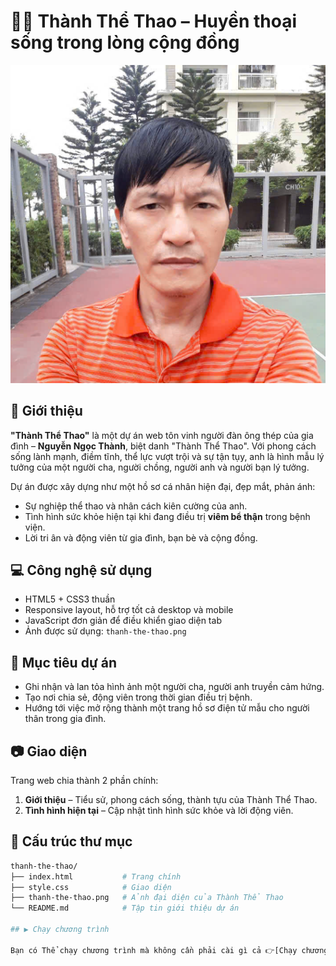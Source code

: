 # 🏃‍♂️ Thành Thể Thao – Huyền thoại sống trong lòng cộng đồng

![Thành Thể Thao](./thanh-the-thao.png)

## 📌 Giới thiệu

**"Thành Thể Thao"** là một dự án web tôn vinh người đàn ông thép của gia đình – **Nguyễn Ngọc Thành**, biệt danh "Thành Thể Thao". Với phong cách sống lành mạnh, điềm tĩnh, thể lực vượt trội và sự tận tụy, anh là hình mẫu lý tưởng của một người cha, người chồng, người anh và người bạn lý tưởng.

Dự án được xây dựng như một hồ sơ cá nhân hiện đại, đẹp mắt, phản ánh:
- Sự nghiệp thể thao và nhân cách kiên cường của anh.
- Tình hình sức khỏe hiện tại khi đang điều trị **viêm bể thận** trong bệnh viện.
- Lời tri ân và động viên từ gia đình, bạn bè và cộng đồng.

## 💻 Công nghệ sử dụng

- HTML5 + CSS3 thuần
- Responsive layout, hỗ trợ tốt cả desktop và mobile
- JavaScript đơn giản để điều khiển giao diện tab
- Ảnh được sử dụng: `thanh-the-thao.png`

## 🧠 Mục tiêu dự án

- Ghi nhận và lan tỏa hình ảnh một người cha, người anh truyền cảm hứng.
- Tạo nơi chia sẻ, động viên trong thời gian điều trị bệnh.
- Hướng tới việc mở rộng thành một trang hồ sơ điện tử mẫu cho người thân trong gia đình.

## 📷 Giao diện

Trang web chia thành 2 phần chính:

1. **Giới thiệu** – Tiểu sử, phong cách sống, thành tựu của Thành Thể Thao.
2. **Tình hình hiện tại** – Cập nhật tình hình sức khỏe và lời động viên.

## 📁 Cấu trúc thư mục

```bash
thanh-the-thao/
├── index.html           # Trang chính
├── style.css            # Giao diện
├── thanh-the-thao.png   # Ảnh đại diện của Thành Thể Thao
└── README.md            # Tập tin giới thiệu dự án

## ▶️ Chạy chương trình

Bạn có Thể chạy chương trình mà không cần phải cài gì cả 👉[Chạy chương trình tại đây](https://tri1407.github.io/Thanh-The-Thao/)

